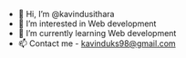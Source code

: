 - 👋 Hi, I’m @kavindusithara
- 👀 I’m interested in Web development
- 🌱 I’m currently learning Web development
- 📫 Contact me - kavinduks98@gmail.com

<!---
kavindusithara/kavindusithara is a ✨ special ✨ repository because its `README.md` (this file) appears on your GitHub profile.
You can click the Preview link to take a look at your changes.
--->
